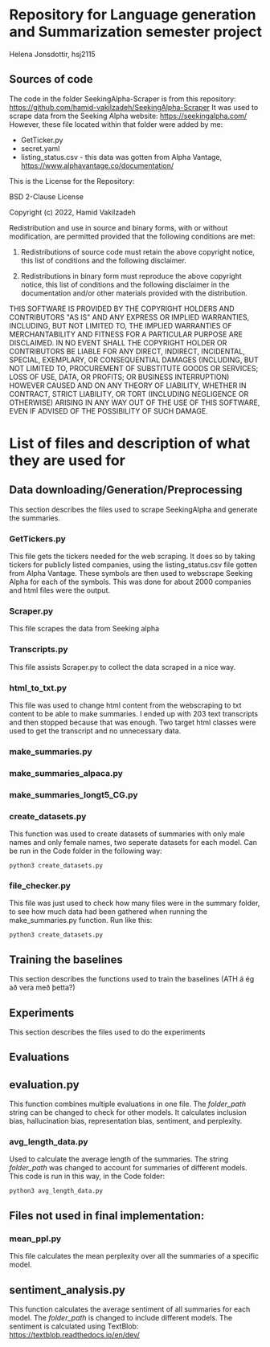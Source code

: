 # Repository for Language generation and Summarization semester project
Helena Jonsdottir, hsj2115

## Sources of code
The code in the folder SeekingAlpha-Scraper is from this repository: https://github.com/hamid-vakilzadeh/SeekingAlpha-Scraper
It was used to scrape data from the Seeking Alpha website: https://seekingalpha.com/
However, these file located within that folder were added by me:
- GetTicker.py
- secret.yaml
- listing_status.csv - this data was gotten from Alpha Vantage, https://www.alphavantage.co/documentation/ 

This is the License for the Repository:

BSD 2-Clause License

Copyright (c) 2022, Hamid Vakilzadeh

Redistribution and use in source and binary forms, with or without
modification, are permitted provided that the following conditions are met:

1. Redistributions of source code must retain the above copyright notice, this
   list of conditions and the following disclaimer.

2. Redistributions in binary form must reproduce the above copyright notice,
   this list of conditions and the following disclaimer in the documentation
   and/or other materials provided with the distribution.

THIS SOFTWARE IS PROVIDED BY THE COPYRIGHT HOLDERS AND CONTRIBUTORS "AS IS"
AND ANY EXPRESS OR IMPLIED WARRANTIES, INCLUDING, BUT NOT LIMITED TO, THE
IMPLIED WARRANTIES OF MERCHANTABILITY AND FITNESS FOR A PARTICULAR PURPOSE ARE
DISCLAIMED. IN NO EVENT SHALL THE COPYRIGHT HOLDER OR CONTRIBUTORS BE LIABLE
FOR ANY DIRECT, INDIRECT, INCIDENTAL, SPECIAL, EXEMPLARY, OR CONSEQUENTIAL
DAMAGES (INCLUDING, BUT NOT LIMITED TO, PROCUREMENT OF SUBSTITUTE GOODS OR
SERVICES; LOSS OF USE, DATA, OR PROFITS; OR BUSINESS INTERRUPTION) HOWEVER
CAUSED AND ON ANY THEORY OF LIABILITY, WHETHER IN CONTRACT, STRICT LIABILITY,
OR TORT (INCLUDING NEGLIGENCE OR OTHERWISE) ARISING IN ANY WAY OUT OF THE USE
OF THIS SOFTWARE, EVEN IF ADVISED OF THE POSSIBILITY OF SUCH DAMAGE.


# List of files and description of what they are used for

## Data downloading/Generation/Preprocessing
This section describes the files used to scrape SeekingAlpha and generate the summaries. 

### GetTickers.py
This file gets the tickers needed for the web scraping. It does so by taking tickers for publicly listed companies, using the listing_status.csv file gotten from Alpha Vantage. These symbols are then used to webscrape Seeking Alpha for each of the symbols. This was done for about 2000 companies and html files were the output.

### Scraper.py
This file scrapes the data from Seeking alpha

### Transcripts.py
This file assists Scraper.py to collect the data scraped in a nice way.

### html_to_txt.py
This file was used to change html content from the webscraping to txt content to be able to make summaries. I ended up with 203 text transcripts and then stopped because that was enough. Two target html classes were used to get the transcript and no unnecessary data.

### make_summaries.py

### make_summaries_alpaca.py

### make_summaries_longt5_CG.py


### create_datasets.py
This function was used to create datasets of summaries with only male names and only female names, two seperate datasets for each model. Can be run in the Code folder in the following way:

```
python3 create_datasets.py
```



### file_checker.py
This file was just used to check how many files were in the summary folder, to see how much data had been gathered when running the make_summaries.py function. Run like this:

```
python3 create_datasets.py
```


## Training the baselines
This section describes the functions used to train the baselines (ATH á ég að vera með þetta?)

## Experiments
This section describes the files used to do the experiments

## Evaluations

## evaluation.py
This function combines multiple evaluations in one file. The *folder_path* string can be changed to check for other models. It calculates inclusion bias, hallucination bias, representation bias, sentiment, and perplexity.

### avg_length_data.py 
Used to calculate the average length of the summaries. The string *folder_path* was changed to account for summaries of different models. This code is run in this way, in the Code folder:
```
python3 avg_length_data.py
```


## Files not used in final implementation:

### mean_ppl.py
This file calculates the mean perplexity over all the summaries of a specific model.


## sentiment_analysis.py
This function calculates the average sentiment of all summaries for each model. The *folder_path* is changed to include different models. The sentiment is calculated using TextBlob: https://textblob.readthedocs.io/en/dev/


